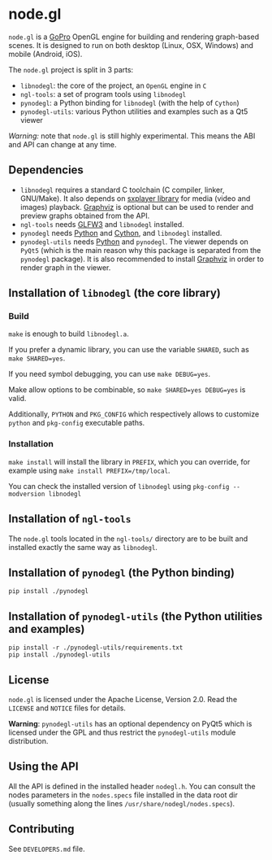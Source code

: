 node.gl
=======

`node.gl` is a [GoPro][gopro] OpenGL engine for building and rendering
graph-based scenes. It is designed to run on both desktop (Linux, OSX, Windows)
and mobile (Android, iOS).

The `node.gl` project is split in 3 parts:

- `libnodegl`: the core of the project, an `OpenGL` engine in `C`
- `ngl-tools`: a set of program tools using `libnodegl`
- `pynodegl`: a Python binding for `libnodegl` (with the help of `Cython`)
- `pynodegl-utils`: various Python utilities and examples such as a Qt5 viewer

*Warning:* note that `node.gl` is still highly experimental. This means the ABI
and API can change at any time.

[gopro]: https://gopro.com/

## Dependencies

- `libnodegl` requires a standard C toolchain (C compiler, linker, GNU/Make).
  It also depends on [sxplayer library][sxplayer] for media (video and images)
  playback. [Graphviz][graphviz] is optional but can be used to render and
  preview graphs obtained from the API.
- `ngl-tools` needs [GLFW3][glfw3] and `libnodegl` installed.
- `pynodegl` needs [Python][python] and [Cython][cython], and `libnodegl`
  installed.
- `pynodegl-utils` needs [Python][python] and `pynodegl`. The viewer depends on
  `PyQt5` (which is the main reason why this package is separated from the
  `pynodegl` package). It is also recommended to install [Graphviz][graphviz]
  in order to render graph in the viewer.

[sxplayer]: https://github.com/stupeflix/sxplayer
[graphviz]: http://www.graphviz.org/
[python]: https://www.python.org/
[cython]: http://cython.org/
[glfw3]: http://www.glfw.org/

## Installation of `libnodegl` (the core library)

### Build

`make` is enough to build `libnodegl.a`.

If you prefer a dynamic library, you can use the variable `SHARED`, such as
`make SHARED=yes`.

If you need symbol debugging, you can use `make DEBUG=yes`.

Make allow options to be combinable, so `make SHARED=yes DEBUG=yes` is valid.

Additionally, `PYTHON` and `PKG_CONFIG` which respectively allows to customize
`python` and `pkg-config` executable paths.

### Installation

`make install` will install the library in `PREFIX`, which you can override,
for example using `make install PREFIX=/tmp/local`.

You can check the installed version of `libnodegl` using `pkg-config
--modversion libnodegl`

## Installation of `ngl-tools`

The `node.gl` tools located in the `ngl-tools/` directory are to be built and
installed exactly the same way as `libnodegl`.

## Installation of `pynodegl` (the Python binding)

`pip install ./pynodegl`

## Installation of `pynodegl-utils` (the Python utilities and examples)

```
pip install -r ./pynodegl-utils/requirements.txt
pip install ./pynodegl-utils
```

## License

`node.gl` is licensed under the Apache License, Version 2.0. Read the `LICENSE`
and `NOTICE` files for details.

**Warning**: `pynodegl-utils` has an optional dependency on PyQt5 which is
licensed under the GPL and thus restrict the `pynodegl-utils` module
distribution.

## Using the API

All the API is defined in the installed header `nodegl.h`. You can consult the
nodes parameters in the `nodes.specs` file installed in the data root dir
(usually something along the lines `/usr/share/nodegl/nodes.specs`).

## Contributing

See `DEVELOPERS.md` file.
